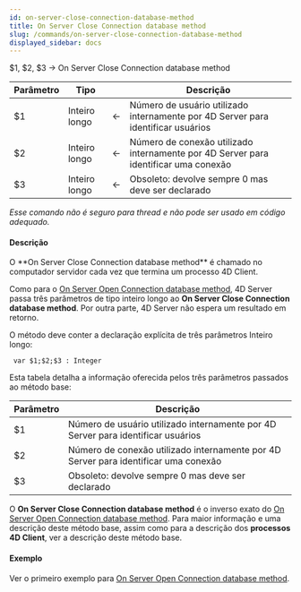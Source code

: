 ```yaml
---
id: on-server-close-connection-database-method
title: On Server Close Connection database method
slug: /commands/on-server-close-connection-database-method
displayed_sidebar: docs
---
```


<!--REF #_command_.On Server Close Connection database method.Syntax-->$1, $2, $3 -> On Server Close Connection database method<!-- END REF-->
<!--REF #_command_.On Server Close Connection database method.Params-->
| Parâmetro | Tipo |  | Descrição |
| --- | --- | --- | --- |
| $1 | Inteiro longo | &#8592; | Número de usuário utilizado internamente por 4D Server para identificar usuários |
| $2 | Inteiro longo | &#8592; | Número de conexão utilizado internamente por 4D Server para identificar uma conexão |
| $3 | Inteiro longo | &#8592; | Obsoleto: devolve sempre 0 mas deve ser declarado |

<!-- END REF-->

*Esse comando não é seguro para thread e não pode ser usado em código adequado.*


#### Descrição 

<!--REF #_command_.On Server Close Connection database method.Summary-->O **On Server Close Connection database method** é chamado no computador servidor cada vez que termina um processo 4D Client.<!-- END REF--> 

Como para o [On Server Open Connection database method](on-server-open-connection-database-method.md), 4D Server passa três parâmetros de tipo inteiro longo ao **On Server Close Connection database method**. Por outra parte, 4D Server não espera um resultado em retorno.

O método deve conter a declaração explícita de três parâmetros Inteiro longo:

```4d
 var $1;$2;$3 : Integer
```

Esta tabela detalha a informação oferecida pelos três parâmetros passados ao método base:

| **Parâmetro** | **Descrição**                                                                       |
| ------------- | ----------------------------------------------------------------------------------- |
| $1            | Número de usuário utilizado internamente por 4D Server para identificar usuários    |
| $2            | Número de conexão utilizado internamente por 4D Server para identificar uma conexão |
| $3            | Obsoleto: devolve sempre 0 mas deve ser declarado                                   |

O **On Server Close Connection database method** é o inverso exato do [On Server Open Connection database method](on-server-open-connection-database-method.md). Para maior informação e uma descrição deste método base, assim como para a descrição dos **processos 4D Client**, ver a descrição deste método base.

#### Exemplo 

Ver o primeiro exemplo para [On Server Open Connection database method](on-server-open-connection-database-method.md).
